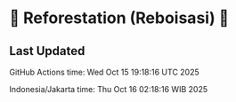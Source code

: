 
# 🌳 Reforestation (Reboisasi) 🌲

## Last Updated

GitHub Actions time: Wed Oct 15 19:18:16 UTC 2025

Indonesia/Jakarta time: Thu Oct 16 02:18:16 WIB 2025
